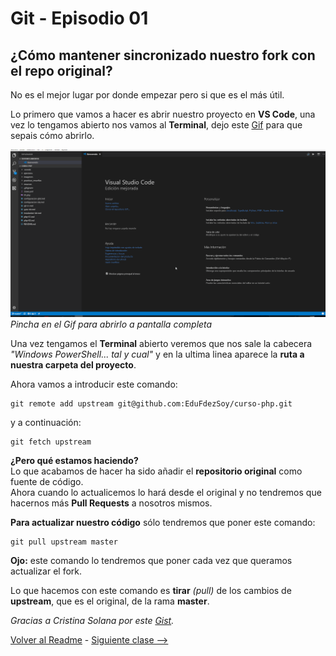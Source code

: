 # Git - Episodio 01
## ¿Cómo mantener sincronizado nuestro fork con el repo original?
No es el mejor lugar por donde empezar pero si que es el más útil.  

Lo primero que vamos a hacer es abrir nuestro proyecto en **VS Code**, una vez lo tengamos abierto nos vamos al **Terminal**, dejo este [Gif](https://raw.githubusercontent.com/EduFdezSoy/curso-php/master/imagenes/VSCode-CMD.gif) para que sepais cómo abrirlo.  

[![VS Code - Gif](https://raw.githubusercontent.com/EduFdezSoy/curso-php/master/imagenes/VSCode-CMD.gif)](https://raw.githubusercontent.com/EduFdezSoy/curso-php/master/imagenes/VSCode-CMD.gif)
*Pincha en el Gif para abrirlo a pantalla completa*  

Una vez tengamos el **Terminal** abierto veremos que nos sale la cabecera *"Windows PowerShell... tal y cual"* y en la ultima linea aparece la **ruta a nuestra carpeta del proyecto**.  

Ahora vamos a introducir este comando:
```git
git remote add upstream git@github.com:EduFdezSoy/curso-php.git
```
y a continuación:
```git
git fetch upstream
```
**¿Pero qué estamos haciendo?**  
Lo que acabamos de hacer ha sido añadir el **repositorio original** como fuente de código.  
Ahora cuando lo actualicemos lo hará desde el original y no tendremos que hacernos más **Pull Requests** a nosotros mismos.

**Para actualizar nuestro código** sólo tendremos que poner este comando:
```git
git pull upstream master
```
**Ojo:** este comando lo tendremos que poner cada vez que queramos actualizar el fork.

Lo que hacemos con este comando es **tirar** *(pull)* de los cambios de **upstream**, que es el original, de la rama **master**.  

*Gracias a Cristina Solana por este [Gist](https://gist.github.com/CristinaSolana/1885435).*  

[Volver al Readme](https://github.com/EduFdezSoy/curso-php/blob/master/README.md#curso-php) - [Siguiente clase -->](https://github.com/EduFdezSoy/curso-php/blob/master/git-02.md)